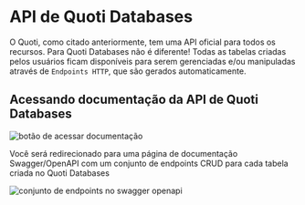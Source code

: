 # API de Quoti Databases

O Quoti, como citado anteriormente, tem uma API oficial para todos os recursos. Para Quoti Databases não é diferente! Todas as tabelas criadas pelos usuários ficam disponíveis para serem gerenciadas e/ou manipuladas  através de `Endpoints HTTP`, que são gerados automaticamente.

## Acessando documentação da API de Quoti Databases

![botão de acessar documentação](https://storage.googleapis.com/beyond-quoti.appspot.com/docs/qtdatabases/api/CleanShot_2024-08-13_at_12_.42.452x.png)

Você será redirecionado para uma página de documentação Swagger/OpenAPI com um conjunto de endpoints CRUD para cada tabela criada no Quoti Databases

![conjunto de endpoints no swagger openapi](https://storage.googleapis.com/beyond-quoti.appspot.com/docs/qtdatabases/api/CleanShot_2024-08-13_at_2_.36.372x.png)